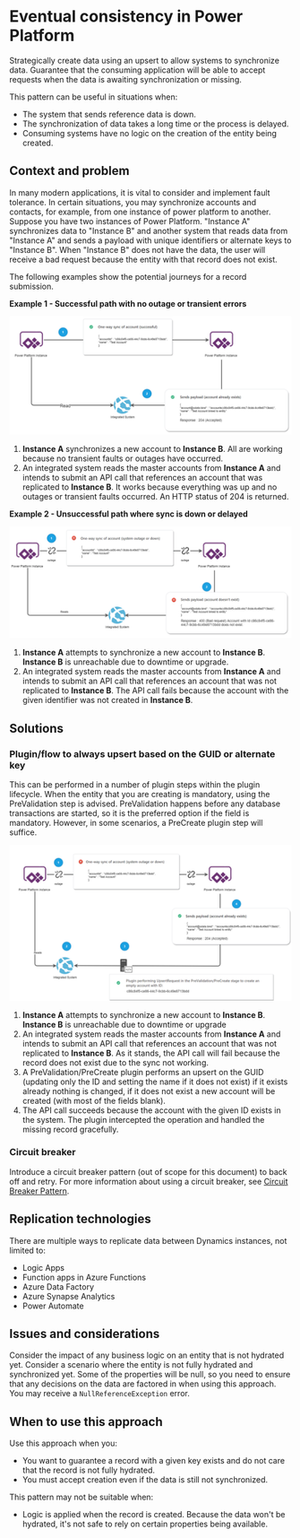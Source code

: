 
# Eventual consistency in Power Platform

Strategically create data using an upsert to allow systems to synchronize data. Guarantee that the consuming application will be able to accept requests when the data is awaiting synchronization or missing.

This pattern can be useful in situations when:

- The system that sends reference data is down.
- The synchronization of data takes a long time or the process is delayed.
- Consuming systems have no logic on the creation of the entity being created. 

## Context and problem

In many modern applications, it is vital to consider and implement fault tolerance. In certain situations, you may synchronize accounts and contacts, for example,  from one instance of power platform to another. Suppose you have two instances of Power Platform. "Instance A" synchronizes data to "Instance B" and another system that reads data from "Instance A" and sends a payload with unique identifiers or alternate keys to "Instance B". When "Instance B" does not have the data, the user will receive a bad request because the entity with that record does not exist.

The following examples show the potential journeys for a record submission. 

**Example 1 - Successful path with no outage or transient errors**

![Diagram of an example of multiple system synchronization that succeeds.](./_images/data-dependent-example.png)

1. **Instance A** synchronizes a new account to **Instance B**. All are working because no transient faults or outages have occurred.
2. An integrated system reads the master accounts from **Instance A** and intends to submit an API call that references an account that was replicated to **Instance B**. It works because everything was up and no outages or transient faults occurred. An HTTP status of 204 is returned.


**Example 2 - Unsuccessful path where sync is down or delayed**

![Diagram of an example of multiple system synchronization that fails.](./_images/data-dependent-example-fails.png)

1. **Instance A** attempts to synchronize a new account to **Instance B**. **Instance B** is unreachable due to downtime or upgrade.
2. An integrated system reads the master accounts from **Instance A** and intends to submit an API call that references an account that was not replicated to **Instance B**. The API call fails because the account with the given identifier was not created in **Instance B**. 

## Solutions

### Plugin/flow to always upsert based on the GUID or alternate key

This can be performed in a number of plugin steps within the plugin lifecycle. When the entity that you are creating is mandatory, using the PreValidation step is advised. PreValidation happens before any database transactions are started, so it is the preferred option if the field is mandatory. However, in some scenarios, a PreCreate plugin step will suffice.

![Diagram of a solution with plugin.](./_images/solution.png)

1. **Instance A** attempts to synchronize a new account to **Instance B**. **Instance B** is unreachable due to downtime or upgrade
2. An integrated system reads the master accounts from **Instance A** and intends to submit an API call that references an account that was not replicated to **Instance B**. As it stands, the API call will fail because the record does not exist due to the sync not working.
3. A PreValidation/PreCreate plugin performs an upsert on the GUID (updating only the ID and setting the name if it does not exist) if it exists already nothing is changed, if it does not exist a new account will be created (with most of the fields blank).
4. The API call succeeds because the account with the given ID exists in the system. The plugin intercepted the operation and handled the missing record gracefully.

### Circuit breaker

Introduce a circuit breaker pattern (out of scope for this document) to back off and retry. For more information about using a circuit breaker, see [Circuit Breaker Pattern](/azure/architecture/patterns/circuit-breaker).

## Replication technologies

There are multiple ways to replicate data between Dynamics instances, not limited to:

- Logic Apps
- Function apps in Azure Functions
- Azure Data Factory
- Azure Synapse Analytics
- Power Automate

## Issues and considerations

Consider the impact of any business logic on an entity that is not hydrated yet. Consider a scenario where the entity is not fully hydrated and synchronized yet. Some of the properties will be null, so you need to ensure that any decisions on the data are factored in when using this approach. You may receive a `NullReferenceException` error. 

## When to use this approach

Use this approach when you:

- You want to guarantee a record with a given key exists and do not care that the record is not fully hydrated.
- You must accept creation even if the data is still not synchronized.

This pattern may not be suitable when:

- Logic is applied when the record is created. Because the data won't be hydrated, it's not safe to rely on certain properties being available.


